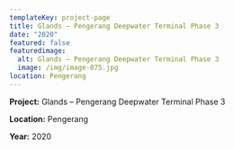 ```yaml
---
templateKey: project-page
title: Glands – Pengerang Deepwater Terminal Phase 3
date: "2020"
featured: false
featuredimage:
  alt: Glands – Pengerang Deepwater Terminal Phase 3
  image: /img/image-075.jpg
location: Pengerang
---
```

**Project:** Glands – Pengerang Deepwater Terminal Phase 3

**Location:** Pengerang

**Year:** 2020